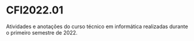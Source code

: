 # CFI2022.01
Atividades e anotações do curso técnico em informática realizadas durante o primeiro semestre de 2022.

